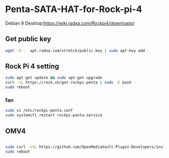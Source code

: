 # Penta-SATA-HAT-for-Rock-pi-4

Debian 9 Desktop(https://wiki.radxa.com/Rockpi4/downloads)


## Get public key
```bash
wget -O -  apt.radxa.com/stretch/public.key | sudo apt-key add - 
```

## Rock Pi 4 setting
```bash
sudo apt-get update && sudo apt-get upgrade
curl -sL https://rock.sh/get-rockpi-penta | sudo -E bash -
sudo reboot
```
### fan
```bash
sudo vi /etc/rockpi-penta.conf
sudo systemctl restart rockpi-penta.service
```

## OMV4
```bash

sudo curl -sSL https://github.com/OpenMediaVault-Plugin-Developers/installScript/raw/master/install | sudo bash
sudo reboot
```
